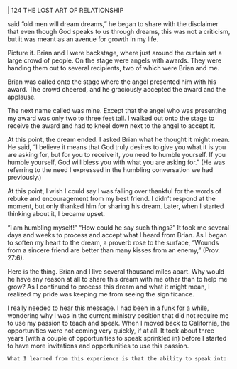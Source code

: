 | 124 THE LOST ART OF RELATIONSHIP

said “old men will dream dreams,” he began to share with the disclaimer that
even though God speaks to us through dreams, this was not a criticism, but it
was meant as an avenue for growth in my life.

Picture it.
Brian and I were backstage, where just around the curtain sat a large crowd
of people. On the stage were angels with awards. They were handing them out
to several recipients, two of which were Brian and me.

Brian was called onto the stage where the angel presented him with his
award. The crowd cheered, and he graciously accepted the award and the
applause.

The next name called was mine. Except that the angel who was presenting
my award was only two to three feet tall. I walked out onto the stage to receive
the award and had to kneel down next to the angel to accept it.

At this point, the dream ended. I asked Brian what he thought it might mean.
He said, “I believe it means that God truly desires to give you what it is you are
asking for, but for you to receive it, you need to humble yourself. If you humble
yourself, God will bless you with what you are asking for.” (He was referring to the
need I expressed in the humbling conversation we had previously.)

At this point, I wish I could say I was falling over thankful for the words of
rebuke and encouragement from my best friend. I didn’t respond at the moment,
but only thanked him for sharing his dream. Later, when I started thinking about
it, I became upset.

“I am humbling myself!” “How could he say such things?” It took me several
days and weeks to process and accept what I heard from Brian. As I began to
soften my heart to the dream, a proverb rose to the surface, “Wounds from a
sincere friend are better than many kisses from an enemy,” (Prov. 27:6).

Here is the thing. Brian and I live several thousand miles apart. Why would
he have any reason at all to share this dream with me other than to help me
grow? As I continued to process this dream and what it might mean, I realized
my pride was keeping me from seeing the significance.

I really needed to hear this message. I had been in a funk for a while,
wondering why I was in the current ministry position that did not require me
to use my passion to teach and speak. When I moved back to California, the
opportunities were not coming very quickly, if at all. It took about three years
(with a couple of opportunities to speak sprinkled in) before I started to have
more invitations and opportunities to use this passion.

```
What I learned from this experience is that the ability to speak into
```
